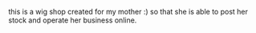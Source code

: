 
this is a wig shop created for my mother :) so that she is able to post her stock and operate her business online. 
